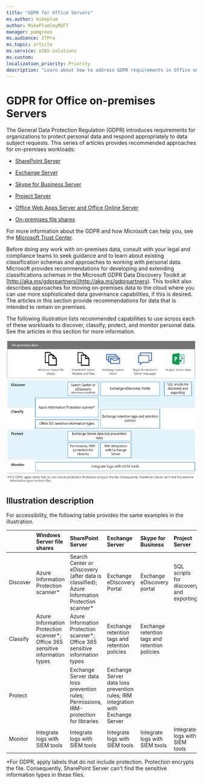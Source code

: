 ```yaml
---
title: "GDPR for Office Servers"
ms.author: mikeplum
author: MikePlumleyMSFT
manager: pamgreen
ms.audience: ITPro
ms.topic: article
ms.service: o365-solutions
ms.custom: 
localization_priority: Priority
description: "Learn about how to address GDPR requirements in Office on-premises servers."
---
```


# GDPR for Office on-premises Servers

The General Data Protection Regulation (GDPR) introduces requirements for organizations to protect personal data and respond appropriately to data subject requests. This series of articles provides recommended approaches for on-premises workloads:

-   [SharePoint Server](gdpr-for-sharepoint-server.md)

-   [Exchange Server](gdpr-for-exchange-server.md)

-   [Skype for Business Server](gdpr-for-skype-for-business-server.md)

-   [Project Server](gdpr-for-project-server.md)

-   [Office Web Apps Server and Office Online Server](gdpr-for-office-online-server.md)

-   [On-premises file shares](gdpr-for-on-premises-file-shares.md)

For more information about the GDPR and how Microsoft can help you, see the [Microsoft Trust Center](https://www.microsoft.com/en-us/TrustCenter/Privacy/gdpr/default.aspx).

Before doing any work with on-premises data, consult with your legal and compliance teams to seek guidance and to learn about existing classification schemas and approaches to working with personal data. Microsoft provides recommendations for developing and extending classifications schemas in the Microsoft GDPR Data Discovery Toolkit at [http://aka.ms/gdprpartners](<http://aka.ms/gdprpartners>). This toolkit also describes approaches for moving on-premises data to the cloud where you can use more sophisticated data governance capabilities, if this is desired. The articles in this section provide recommendations for data that is intended to remain on premises.

The following illustration lists recommended capabilities to use across each of these workloads to discover, classify, protect, and monitor personal data. See the articles in this section for more information.

![](media/gdpr-for-office-servers_image1.png)

## Illustration description

For accessibility, the following table provides the same examples in the illustration.

|             |Windows Server file shares|SharePoint Server|Exchange Server|Skype for Business|Project Server|
|:------------|:-------------------------|:----------------|:--------------|:-----------------|:-------------|
|Discover|Azure Information Protection scanner*|Search Center or eDiscovery (after data is classified); Azure Information Protection scanner*|Exchange eDiscovery Portal|Exchange eDiscovery portal|SQL scripts for discovery and exporting|
|Classify|Azure Information Protection scanner*; Office 365 sensitive information types|Azure Information Protection scanner*; Office 365 sensitive information types|Exchange retention tags and retention policies|Exchange retention tags and retention policies||
|Protect||Exchange Server data loss prevention rules; Permissions, IRM-protection for libraries|Exchange Server data loss prevention rules; IRM integration with Exchange Server|||
|Monitor|Integrate logs with SIEM tools|Integrate logs with SIEM tools|Integrate logs with SIEM tools|Integrate logs with SIEM tools|Integrate logs with SIEM tools|

*For GDPR, apply labels that do not include protection. Protection encrypts the file. Consequently, SharePoint Server can't find the sensitive information types in these files.
